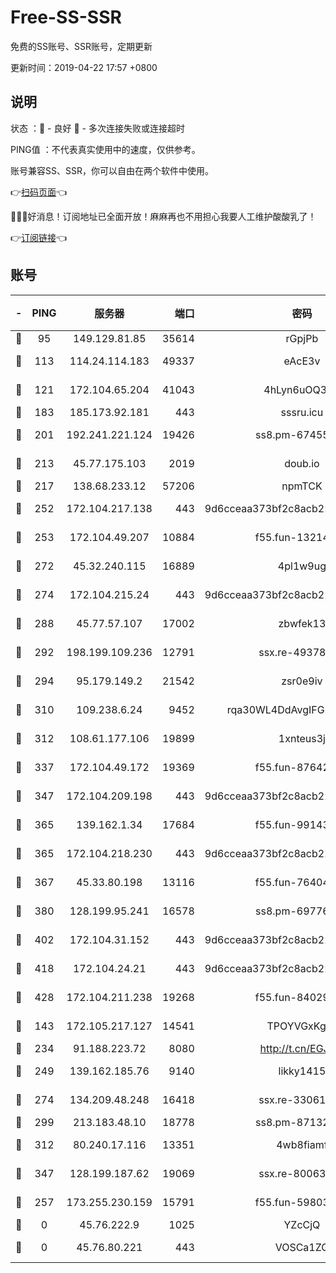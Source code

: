 # Free-SS-SSR

免费的SS账号、SSR账号，定期更新

更新时间：2019-04-22 17:57 +0800

## 说明

状态     ：🙂 - 良好 🙁 - 多次连接失败或连接超时

PING值   ：不代表真实使用中的速度，仅供参考。

账号兼容SS、SSR，你可以自由在两个软件中使用。

👉[扫码页面](https://liesauer.github.io/Free-SS-SSR/)👈

🎉🎉🎉好消息！订阅地址已全面开放！麻麻再也不用担心我要人工维护酸酸乳了！

👉[订阅链接](https://www.liesauer.net/yogurt/subscribe?ACCESS_TOKEN=DAYxR3mMaZAsaqUb)👈

## 账号

|-|PING|服务器|端口|密码|加密方式|区域|
|:----:|:----:|:-----:|-----:|:----:|:----:|:----:|
|🙂|95|149.129.81.85|35614|rGpjPb|rc4-md5|CN|
|🙂|113|114.24.114.183|49337|eAcE3v|chacha20-ietf|TW|
|🙂|121|172.104.65.204|41043|4hLyn6uOQ3hU|aes-256-cfb|JP|
|🙂|183|185.173.92.181|443|sssru.icu|rc4-md5|RU|
|🙂|201|192.241.221.124|19426|ss8.pm-67455656|aes-256-cfb|US|
|🙂|213|45.77.175.103|2019|doub.io|aes-128-ctr|SG|
|🙂|217|138.68.233.12|57206|npmTCK|rc4-md5|US|
|🙂|252|172.104.217.138|443|9d6cceaa373bf2c8acb22e60b6a58be6|aes-256-cfb|US|
|🙂|253|172.104.49.207|10884|f55.fun-13214951|aes-256-cfb|SG|
|🙂|272|45.32.240.115|16889|4pl1w9ug|aes-256-cfb|AU|
|🙂|274|172.104.215.24|443|9d6cceaa373bf2c8acb22e60b6a58be6|aes-256-cfb|US|
|🙂|288|45.77.57.107|17002|zbwfek13|aes-256-cfb|GB|
|🙂|292|198.199.109.236|12791|ssx.re-49378224|aes-256-cfb|US|
|🙂|294|95.179.149.2|21542|zsr0e9iv|aes-256-cfb|NL|
|🙂|310|109.238.6.24|9452|rqa30WL4DdAvgIFG6Fs3znzTa|aes-256-cfb|FR|
|🙂|312|108.61.177.106|19899|1xnteus3j|aes-256-cfb|FR|
|🙂|337|172.104.49.172|19369|f55.fun-87642151|aes-256-cfb|SG|
|🙂|347|172.104.209.198|443|9d6cceaa373bf2c8acb22e60b6a58be6|aes-256-cfb|US|
|🙂|365|139.162.1.34|17684|f55.fun-99143275|aes-256-cfb|SG|
|🙂|365|172.104.218.230|443|9d6cceaa373bf2c8acb22e60b6a58be6|aes-256-cfb|US|
|🙂|367|45.33.80.198|13116|f55.fun-76404127|aes-256-cfb|US|
|🙂|380|128.199.95.241|16578|ss8.pm-69776510|aes-256-cfb|SG|
|🙂|402|172.104.31.152|443|9d6cceaa373bf2c8acb22e60b6a58be6|aes-256-cfb|US|
|🙂|418|172.104.24.21|443|9d6cceaa373bf2c8acb22e60b6a58be6|aes-256-cfb|US|
|🙂|428|172.104.211.238|19268|f55.fun-84029225|aes-256-cfb|US|
|🙂|143|172.105.217.127|14541|TPOYVGxKglpi|aes-256-cfb|JP|
|🙂|234|91.188.223.72|8080|http://t.cn/EGJIyrl|rc4-md5|RU|
|🙂|249|139.162.185.76|9140|likky1415|aes-256-cfb|DE|
|🙂|274|134.209.48.248|16418|ssx.re-33061012|aes-256-cfb|US|
|🙂|299|213.183.48.10|18778|ss8.pm-87132354|rc4-md5|RU|
|🙂|312|80.240.17.116|13351|4wb8fiamf|aes-256-cfb|DE|
|🙂|347|128.199.187.62|19069|ssx.re-80063922|aes-256-cfb|SG|
|🙁|257|173.255.230.159|15791|f55.fun-59803167|aes-256-cfb|US|
|🙁|0|45.76.222.9|1025|YZcCjQ|rc4-md5|JP|
|🙁|0|45.76.80.221|443|VOSCa1ZG|aes-256-cfb|DE|
